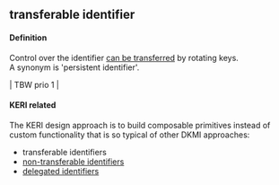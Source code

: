 ## transferable identifier

<h4>Definition</h4><p>Control over the identifier <a href="transferable">can be transferred</a> by rotating keys.<br>A synonym is &#39;persistent identifier&#39;.</p><p>| TBW prio 1 |</p><h4>KERI related</h4><p>The KERI design approach is to build composable primitives instead of custom functionality that is so typical of other DKMI approaches:</p><ul><li>transferable identifiers</li><li><a href="non-transferable-identifier">non-transferable identifiers</a></li><li><a href="delegated-identifier">delegated identifiers</a></li></ul>

